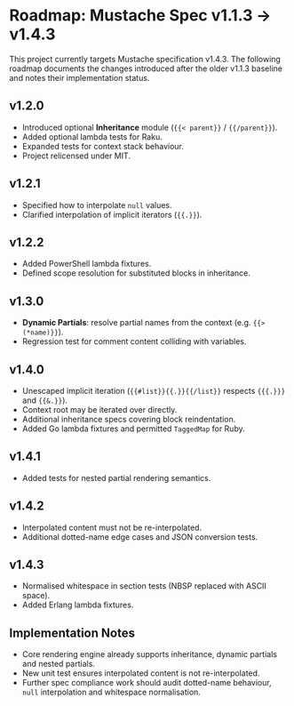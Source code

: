 # Roadmap: Mustache Spec v1.1.3 → v1.4.3

This project currently targets Mustache specification v1.4.3. The following roadmap documents the changes introduced after the older v1.1.3 baseline and notes their implementation status.

## v1.2.0
- Introduced optional **Inheritance** module (`{{< parent}}` / `{{/parent}}`).
- Added optional lambda tests for Raku.
- Expanded tests for context stack behaviour.
- Project relicensed under MIT.

## v1.2.1
- Specified how to interpolate `null` values.
- Clarified interpolation of implicit iterators (`{{.}}`).

## v1.2.2
- Added PowerShell lambda fixtures.
- Defined scope resolution for substituted blocks in inheritance.

## v1.3.0
- **Dynamic Partials**: resolve partial names from the context (e.g. `{{> (*name)}}`).
- Regression test for comment content colliding with variables.

## v1.4.0
- Unescaped implicit iteration (`{{#list}}{{.}}{{/list}}` respects `{{{.}}}` and `{{&.}}`).
- Context root may be iterated over directly.
- Additional inheritance specs covering block reindentation.
- Added Go lambda fixtures and permitted `TaggedMap` for Ruby.

## v1.4.1
- Added tests for nested partial rendering semantics.

## v1.4.2
- Interpolated content must not be re-interpolated.
- Additional dotted-name edge cases and JSON conversion tests.

## v1.4.3
- Normalised whitespace in section tests (NBSP replaced with ASCII space).
- Added Erlang lambda fixtures.

## Implementation Notes
- Core rendering engine already supports inheritance, dynamic partials and nested partials.
- New unit test ensures interpolated content is not re-interpolated.
- Further spec compliance work should audit dotted-name behaviour, `null` interpolation and whitespace normalisation.
